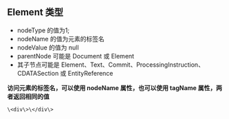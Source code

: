 ## Element 类型

- nodeType 的值为1;
- nodeName 的值为元素的标签名
- nodeValue 的值为 null
- parentNode 可能是 Document 或 Element
- 其子节点可能是 Element、Text、Commit、ProcessingInstruction、CDATASection 或 EntityReference 

**访问元素的标签名，可以使用 nodeName 属性，也可以使用 tagName 属性，两者返回相同的值**

```
\<div\>\</div\>
```